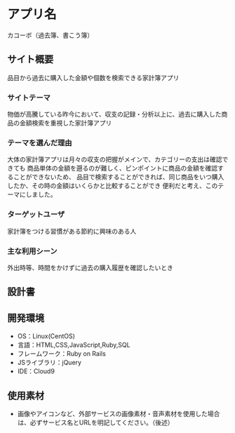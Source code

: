 # アプリ名
カコーボ（過去簿、書こう簿）

## サイト概要
品目から過去に購入した金額や個数を検索できる家計簿アプリ

### サイトテーマ
物価が高騰している昨今において、収支の記録・分析以上に、過去に購入した商品の金額検索を重視した家計簿アプリ

### テーマを選んだ理由
大体の家計簿アプリは月々の収支の把握がメインで、カテゴリーの支出は確認できても
商品単体の金額を遡るのが難しく、ピンポイントに商品の金額を確認することができないため、
品目で検索することができれば、同じ商品をいつ購入したか、その時の金額はいくらかと比較することができ
便利だと考え、このテーマにしました。

### ターゲットユーザ
家計簿をつける習慣がある節約に興味のある人

### 主な利用シーン
外出時等、時間をかけずに過去の購入履歴を確認したいとき

## 設計書


## 開発環境
- OS：Linux(CentOS)
- 言語：HTML,CSS,JavaScript,Ruby,SQL
- フレームワーク：Ruby on Rails
- JSライブラリ：jQuery
- IDE：Cloud9

## 使用素材
- 画像やアイコンなど、外部サービスの画像素材・音声素材を使用した場合は、必ずサービス名とURLを明記してください。（後述）
